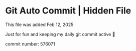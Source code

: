 # Git Auto Commit | Hidden File

This file was added Feb 12, 2025

Just for fun and keeping my daily git commit active 🤪

commit number: 576071
